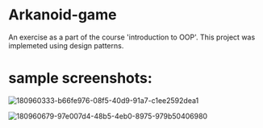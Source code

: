# Arkanoid-game
An exercise as a part of the course 'introduction to OOP'.
This project was implemeted using design patterns.

# sample screenshots:
![180960333-b66fe976-08f5-40d9-91a7-c1ee2592dea1](https://user-images.githubusercontent.com/82665056/180962021-87dc556a-f150-4a22-a888-9b9001313bff.png)

![180960679-97e007d4-48b5-4eb0-8975-979b50406980](https://user-images.githubusercontent.com/82665056/180961759-28c8a8dd-a810-4ea2-aecf-3207dab62acc.png)

